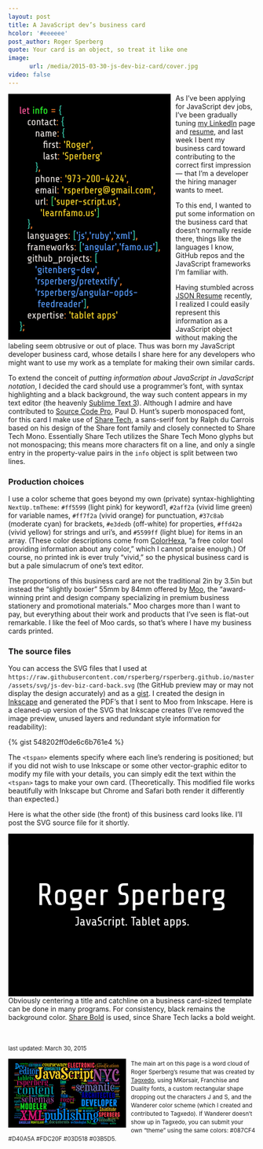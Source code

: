 ```yaml
---
layout: post
title: A JavaScript dev’s business card
hcolor: '#eeeeee'
post_author: Roger Sperberg
quote: Your card is an object, so treat it like one
image:
      url: /media/2015-03-30-js-dev-biz-card/cover.jpg
video: false
---
```

<p><img src="/media/2015-03-30-js-dev-biz-card/biz-card-back-500px-tall.png" width="331px" style="float:left; padding-right: 10px;" />As I’ve been applying for JavaScript dev jobs, I’ve been gradually tuning <a href="https://www.linkedin.com/in/rsperberg" title="link to rsperberg profile on LinkedIn">my LinkedIn</a> page and <a href="https://github.com/rsperberg/rsperberg.github.io/blob/master/assets/pdf/Sperberg_resume.pdf" title="link to my resume at GitHub">resume</a>, and last week I bent my business card toward contributing to the correct first impression — that I’m a developer the hiring manager wants to meet.</p>

To this end, I wanted to put some information on the business card that doesn’t normally reside there, things like the languages I know, GitHub repos and the JavaScript frameworks I’m familiar with.

Having stumbled across [JSON Resume](https://jsonresume.org/) recently, I realized I could easily represent this information as a JavaScript object without making the labeling seem obtrusive or out of place. Thus was born my JavaScript developer business card, whose details I share here for any developers who might want to use my work as a template for making their own similar cards.

To extend the conceit of _putting information about JavaScript in JavaScript notation_, I decided the card should use a programmer’s font, with syntax highlighting and a black background, the way such content appears in my text editor (the heavenly [Sublime Text 3](http://www.sublimetext.com/ "link to Sublime Text site")). Although I admire and have contributed to [Source Code Pro](https://github.com/adobe-fonts/source-code-pro "link to Source Code Pro download page"), Paul D. Hunt’s superb monospaced font, for this card I make use of [Share Tech](http://www.google.com/fonts/specimen/Share+Tech "link to Google Fonts page for Share Tech"), a sans-serif font by Ralph du Carrois based on his design of the Share font family and closely connected to Share Tech Mono. Essentially Share Tech utilizes the Share Tech Mono glyphs but not monospacing; this means more characters fit on a line, and only a single entry in the property-value pairs in the `info` object is split between two lines.

### Production choices
I use a color scheme that goes beyond my own (private) syntax-highlighting `NextUp.tmTheme`: `#ff5599` (light pink) for keyword1, `#2aff2a` (vivid lime green) for variable names, `#ff7f2a` (vivid orange) for punctuation, `#37c8ab` (moderate cyan) for brackets, `#e3dedb` (off-white) for properties, `#ffd42a` (vivid yellow) for strings and uri’s, and  `#5599ff` (light blue) for items in an array. (These color descriptions come from [ColorHexa](colorhexa.com "link to colorhexa.com"), “a free color tool providing information about any color,” which I cannot praise enough.) Of course, no printed ink is ever truly “vivid,” so the physical business card is but a pale simulacrum of one’s text editor.

The proportions of this business card are not the traditional 2in by 3.5in but instead the “slightly boxier” 55mm by 84mm offered by [Moo](http://moo.com "link to moo.com"), the “award-winning print and design company specializing in premium business stationery and promotional materials.” Moo charges more than I want to pay, but everything about their work and products that I’ve seen is flat-out remarkable. I like the feel of Moo cards, so that’s where I have my business cards printed.

### The source files
You can access the SVG files that I used at `https://raw.githubusercontent.com/rsperberg/rsperberg.github.io/master/assets/svg/js-dev-biz-card-back.svg` (the GitHub preview may or may not display the design accurately) and as a [gist](https://gist.github.com/rsperberg/548202ff0de6c6b761e4). I created the design in [Inkscape](https://inkscape.org "link to inkscape.org") and generated the PDF’s that I sent to Moo from Inkscape. Here is a cleaned-up version of the SVG that Inkscape creates (I’ve removed the image preview, unused layers and redundant style information for readability):

{% gist 548202ff0de6c6b761e4 %}

The `<tspan>` elements specify where each line’s rendering is positioned; but if you did not wish to use Inkscape or some other vector-graphic editor to modify my file with your details, you can simply edit the text within the `<tspan>` tags to make your own card. (Theoretically. This modified file works beautifully with Inkscape but Chrome and Safari both render it differently than expected.)

Here is what the other side (the front) of this business card looks like. I’ll post the SVG source file for it shortly.

<img src="/media/2015-03-30-js-dev-biz-card/biz-card-front-500px.png" width="500px" style="float:left; padding-right: 200px;" />

Obviously centering a title and catchline on a business card-sized template can be done in many programs. For consistency, black remains the background color. [Share Bold](http://www.google.com/fonts/specimen/Share) is used, since Share Tech lacks a bold weight.

<p>&nbsp; </p>

<small>last updated: March 30, 2015</small>

<small><img src="/media/2015-03-30-js-dev-biz-card/my-resume-word-cloud-240px.png" width="240px" style="float:left; padding-right: 10px;" />The main art on this page is a word cloud of Roger Sperberg’s resume that was created by <a href="http://tagxedo" title="link to Tagxedo site">Tagxedo</a>, using MKorsair, Franchise and Duality fonts, a custom rectangular shape dropping out the characters J and S, and the Wanderer color scheme (which I created and contributed to Tagxedo). If Wanderer doesn’t show up in Tagxedo, you can submit your own “theme” using the same colors: #087CF4 #D40A5A #FDC20F #03D518 #03B5D5.</small>

<p>&nbsp; </p>





